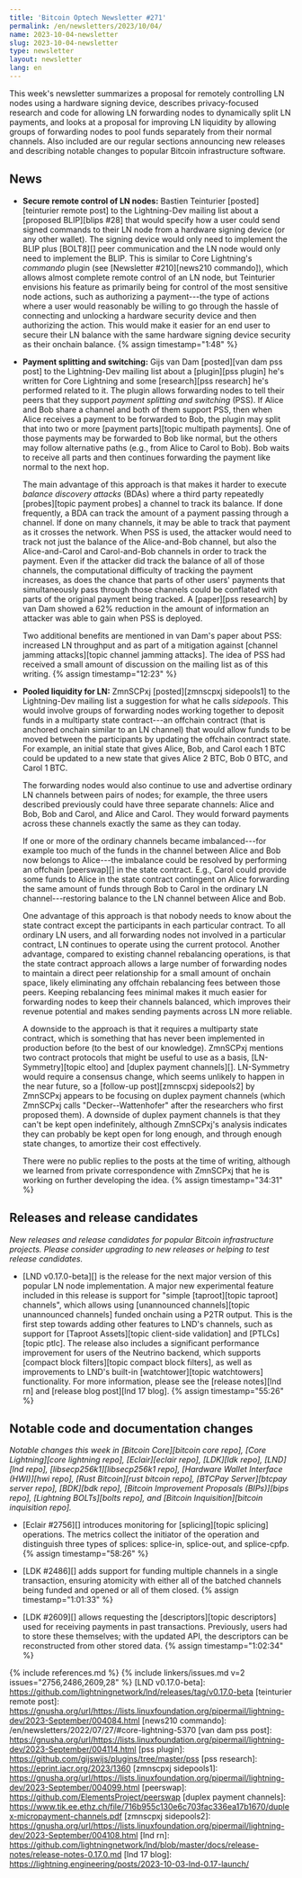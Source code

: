 ```yaml
---
title: 'Bitcoin Optech Newsletter #271'
permalink: /en/newsletters/2023/10/04/
name: 2023-10-04-newsletter
slug: 2023-10-04-newsletter
type: newsletter
layout: newsletter
lang: en
---
```

This week's newsletter summarizes a proposal for remotely controlling LN
nodes using a hardware signing device, describes privacy-focused
research and code for allowing LN forwarding nodes to dynamically split
LN payments, and looks at a proposal for improving LN liquidity by
allowing groups of forwarding nodes to pool funds separately from their
normal channels.  Also included are our regular sections announcing new
releases and describing notable changes to popular Bitcoin
infrastructure software.

## News

- **Secure remote control of LN nodes:** Bastien Teinturier
  [posted][teinturier remote post] to the Lightning-Dev mailing list
  about a [proposed BLIP][blips #28] that would specify how a user could
  send signed commands to their LN node from a hardware signing device
  (or any other wallet).  The signing device would only need to
  implement the BLIP plus [BOLT8][] peer communication and the LN node
  would only need to implement the BLIP.  This is similar to Core
  Lightning's _commando_ plugin (see [Newsletter #210][news210
  commando]), which allows almost complete remote control of an LN node,
  but Teinturier envisions his feature as primarily being for control of
  the most sensitive node actions, such as authorizing a payment---the
  type of actions where a user would reasonably be willing to go through
  the hassle of connecting and unlocking a hardware security device and
  then authorizing the action.  This would make it easier for an end
  user to secure their LN balance with the same hardware signing device
  security as their onchain balance. {% assign timestamp="1:48" %}

- **Payment splitting and switching:** Gijs van Dam [posted][van dam pss
  post] to the Lightning-Dev mailing list about a [plugin][pss plugin] he's
  written for Core Lightning and some [research][pss research] he's
  performed related to it.  The plugin allows forwarding nodes to tell
  their peers that they support _payment splitting and switching_ (PSS).
  If Alice and Bob share a channel and both of them support PSS, then when
  Alice receives a payment to be forwarded to Bob, the plugin may split
  that into two or more [payment parts][topic multipath payments].  One
  of those payments may be forwarded to Bob like normal, but the others
  may follow alternative paths (e.g., from Alice to Carol to Bob).  Bob
  waits to receive all parts and then continues forwarding the payment
  like normal to the next hop.

  The main advantage of this approach is that makes it harder to
  execute _balance discovery attacks_ (BDAs) where a third party
  repeatedly [probes][topic payment probes] a channel to track its
  balance.  If done frequently, a BDA can track the amount of a
  payment passing through a channel.  If done on many channels, it may
  be able to track that payment as it crosses the network.  When PSS
  is used, the attacker would need to track not just the balance of
  the Alice-and-Bob channel, but also the Alice-and-Carol and
  Carol-and-Bob channels in order to track the payment.  Even if the
  attacker did track the balance of all of those channels, the
  computational difficulty of tracking the payment increases, as does
  the chance that parts of other users' payments that simultaneously
  pass through those channels could be conflated with parts of the
  original payment being tracked.  A [paper][pss research] by van Dam
  showed a 62% reduction in the amount of information an attacker was
  able to gain when PSS is deployed.

  Two additional benefits are mentioned in van Dam's paper about PSS:
  increased LN throughput and as part of a mitigation against
  [channel jamming attacks][topic channel jamming attacks]. The idea
  of PSS had received a small amount of discussion on the mailing list
  as of this writing. {% assign timestamp="12:23" %}

- **Pooled liquidity for LN:** ZmnSCPxj [posted][zmnscpxj sidepools1] to
  the Lightning-Dev mailing list a suggestion for what he calls
  _sidepools_.  This would involve groups of forwarding nodes working
  together to deposit funds in a multiparty state contract---an offchain
  contract (that is anchored onchain similar to an LN channel) that
  would allow funds to be moved between the participants by updating the
  offchain contract state.  For example, an initial state that gives
  Alice, Bob, and Carol each 1 BTC could be updated to a new state that
  gives Alice 2 BTC, Bob 0 BTC, and Carol 1 BTC.

  The forwarding nodes would also continue to use and advertise
  ordinary LN channels between pairs of nodes; for example, the three
  users described previously could have three separate channels: Alice
  and Bob, Bob and Carol, and Alice and Carol.  They would forward
  payments across these channels exactly the same as they can today.

  If one or more of the ordinary channels became imbalanced---for
  example too much of the funds in the channel between Alice and Bob
  now belongs to Alice---the imbalance could be resolved by performing
  an offchain [peerswap][] in the state contract.  E.g., Carol could
  provide some funds to Alice in the state contract contingent on
  Alice forwarding the same amount of funds through Bob to Carol in
  the ordinary LN channel---restoring balance to the LN channel
  between Alice and Bob.

  One advantage of this approach is that nobody needs to know about the
  state contract except the participants in each particular contract.
  To all ordinary LN users, and all forwarding nodes not involved in a
  particular contract, LN continues to operate using the current
  protocol.  Another advantage, compared to existing channel
  rebalancing operations, is that the state contract approach allows a
  large number of forwarding nodes to maintain a direct peer
  relationship for a small amount of onchain space, likely eliminating
  any offchain rebalancing fees between those peers.  Keeping
  rebalancing fees minimal makes it much easier for forwarding nodes
  to keep their channels balanced, which improves their revenue
  potential and makes sending payments across LN more reliable.

  A downside to the approach is that it requires a multiparty state
  contract, which is something that has never been implemented in
  production before (to the best of our knowledge).  ZmnSCPxj mentions
  two contract protocols that might be useful to use as a basis,
  [LN-Symmetry][topic eltoo] and [duplex payment channels][].
  LN-Symmetry would require a consensus change, which seems unlikely
  to happen in the near future, so a [follow-up post][zmnscpxj
  sidepools2] by ZmnSCPxj appears to be focusing on duplex payment
  channels (which ZmnSCPxj calls "Decker--Wattenhofer" after the
  researchers who first proposed them).  A downside of duplex payment
  channels is that they can't be kept open indefinitely, although
  ZmnSCPxj's analysis indicates they can probably be kept open for
  long enough, and through enough state changes, to amortize their
  cost effectively.

  There were no public replies to the posts at the time of writing,
  although we learned from private correspondence with ZmnSCPxj that
  he is working on further developing the idea. {% assign timestamp="34:31" %}

## Releases and release candidates

*New releases and release candidates for popular Bitcoin infrastructure
projects.  Please consider upgrading to new releases or helping to test
release candidates.*

- [LND v0.17.0-beta][] is the release for the next major version of this
  popular LN node implementation.  A major new experimental feature
  included in this release is support for "simple [taproot][topic
  taproot] channels", which allows using [unannounced channels][topic
  unannounced channels] funded onchain using a P2TR output.  This is the
  first step towards adding other features to LND's channels, such as
  support for [Taproot Assets][topic client-side validation] and
  [PTLCs][topic ptlc].  The release also includes a significant
  performance improvement for users of the Neutrino backend, which
  supports [compact block filters][topic compact block filters], as well
  as improvements to LND's built-in [watchtower][topic watchtowers]
  functionality.  For more information, please see the [release
  notes][lnd rn] and [release blog post][lnd 17 blog]. {% assign timestamp="55:26" %}

## Notable code and documentation changes

*Notable changes this week in [Bitcoin Core][bitcoin core repo], [Core
Lightning][core lightning repo], [Eclair][eclair repo], [LDK][ldk repo],
[LND][lnd repo], [libsecp256k1][libsecp256k1 repo], [Hardware Wallet
Interface (HWI)][hwi repo], [Rust Bitcoin][rust bitcoin repo], [BTCPay
Server][btcpay server repo], [BDK][bdk repo], [Bitcoin Improvement
Proposals (BIPs)][bips repo], [Lightning BOLTs][bolts repo], and
[Bitcoin Inquisition][bitcoin inquisition repo].*

- [Eclair #2756][] introduces monitoring for [splicing][topic splicing] operations. The metrics
  collect the initiator of the operation and distinguish three types of splices:
  splice-in, splice-out, and splice-cpfp. {% assign timestamp="58:26" %}

- [LDK #2486][] adds support for funding multiple channels in a single
  transaction, ensuring atomicity with either all of the batched channels being funded
  and opened or all of them closed. {% assign timestamp="1:01:33" %}

- [LDK #2609][] allows requesting the [descriptors][topic descriptors]
  used for receiving payments in past transactions.  Previously, users
  had to store these themselves; with the updated API, the descriptors
  can be reconstructed from other stored data. {% assign timestamp="1:02:34" %}

{% include references.md %}
{% include linkers/issues.md v=2 issues="2756,2486,2609,28" %}
[LND v0.17.0-beta]: https://github.com/lightningnetwork/lnd/releases/tag/v0.17.0-beta
[teinturier remote post]: https://gnusha.org/url/https://lists.linuxfoundation.org/pipermail/lightning-dev/2023-September/004084.html
[news210 commando]: /en/newsletters/2022/07/27/#core-lightning-5370
[van dam pss post]: https://gnusha.org/url/https://lists.linuxfoundation.org/pipermail/lightning-dev/2023-September/004114.html
[pss plugin]: https://github.com/gijswijs/plugins/tree/master/pss
[pss research]: https://eprint.iacr.org/2023/1360
[zmnscpxj sidepools1]: https://gnusha.org/url/https://lists.linuxfoundation.org/pipermail/lightning-dev/2023-September/004099.html
[peerswap]: https://github.com/ElementsProject/peerswap
[duplex payment channels]: https://www.tik.ee.ethz.ch/file/716b955c130e6c703fac336ea17b1670/duplex-micropayment-channels.pdf
[zmnscpxj sidepools2]: https://gnusha.org/url/https://lists.linuxfoundation.org/pipermail/lightning-dev/2023-September/004108.html
[lnd rn]: https://github.com/lightningnetwork/lnd/blob/master/docs/release-notes/release-notes-0.17.0.md
[lnd 17 blog]: https://lightning.engineering/posts/2023-10-03-lnd-0.17-launch/
